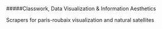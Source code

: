 #####Classwork, Data Visualization & Information Aesthetics

Scrapers for paris-roubaix visualization and natural satellites